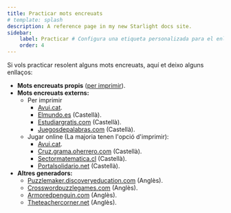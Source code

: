```yaml
---
title: Practicar mots encreuats
# template: splash
description: A reference page in my new Starlight docs site.
sidebar:
    label: Practicar # Configura una etiqueta personalizada para el enlace
    order: 4
---
```


<p>Si vols practicar resolent alguns mots encreuats, aquí et deixo alguns enllaços:</p>

<ul>
    <li><strong>Mots encreuats propis</strong> (<a href="activitats/activitats_mots_encreuats.php">per imprimir</a>).</li>
    <li><strong>Mots encreuats externs:</strong>
        <ul>
            <li>Per imprimir
                <ul>
                    <li><a href="//www.avui.cat/cat/mots-encreuats.php" target="_blank">Avui.cat</a>.</li>
                    <li><a href="//www.elmundo.es/pasatiempos/crucigramas/" target="_blank">Elmundo.es</a> (Castellà).</li>
                    <li><a href="//www.estudiargratis.com.ar/crucigramas/gratis.htm" target="_blank">Estudiargratis.com</a> (Castellà).</li>
                    <li><a href="//www.juegosdepalabras.com/crucis.htm" target="_blank">Juegosdepalabras.com</a> (Castellà).</li>	
                </ul>
            </li>
            <li>Jugar online (La majoria tenen l'opció d'imprimir):
                <ul>
                    <li><a href="//www.elpuntavui.cat/serveis/entreteniments/mots-encreuats" target="_blank">Avui.cat</a>.</li>
                    <li><a href="//cruz.grama.oherrero.com/category/interactivos/crucigrama/" target="_blank">Cruz.grama.oherrero.com</a> (Castellà).</li>
                    <li><a href="//www.sectormatematica.cl/crucigrama.htm" target="_blank">Sectormatematica.cl</a> (Castellà).</li>
                    <li><a href="//www.portalsolidario.net/ocio/crucigramas.php" target="_blank">Portalsolidario.net</a> (Castellà).</li>	
                </ul>
            </li>
        </ul>
    </li>
    <li><strong>Altres generadors:</strong>
        <ul>
            <li><a href="//puzzlemaker.discoveryeducation.com/CrissCrossSetupForm.asp" target="_blank">Puzzlemaker.discoveryeducation.com</a> (Anglès).</li>	
            <li><a href="//www.crosswordpuzzlegames.com/create.html" target="_blank">Crosswordpuzzlegames.com</a> (Anglès).</li>
            <li><a href="//www.armoredpenguin.com/crossword/" target="_blank">Armoredpenguin.com</a> (Anglès).</li>	
            <li><a href="//www.theteacherscorner.net/printable-worksheets/make-your-own/crossword/crossword-puzzle-maker.php" target="_blank">Theteachercorner.net</a> (Anglès).</li>				
        </ul>
    </li>
</ul>
